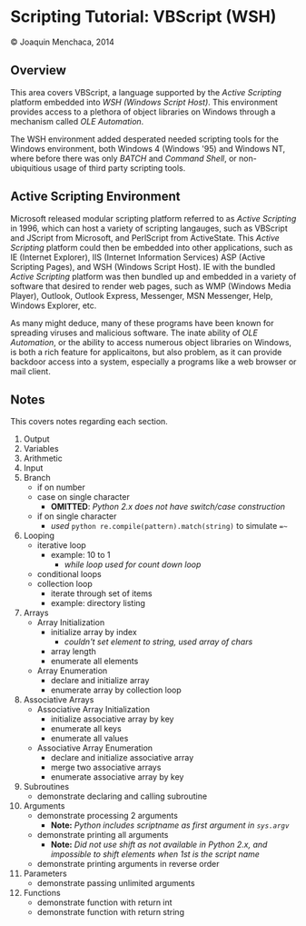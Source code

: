 # Scripting Tutorial: VBScript (WSH)

© Joaquin Menchaca, 2014

## Overview

This area covers VBScript, a language supported by the *Active Scripting* platform embedded into *WSH (Windows Script Host)*.  This environment provides access to a plethora of object libraries on Windows through a mechanism called *OLE Automation*.  

The WSH environment added desperated needed scripting tools for the Windows environment, both Windows 4 (Windows '95) and Windows NT, where before there was only *BATCH* and *Command Shell*, or non-ubiquitious usage of third party scripting tools.  


## Active Scripting Environment

Microsoft released modular scripting platform referred to as *Active Scripting* in 1996, which can host a variety of scripting langauges, such as VBScript and JScript from Microsoft, and PerlScript from ActiveState.  This *Active Scripting* platform could then be embedded into other applications, such as IE (Internet Explorer), IIS (Internet Information Services) ASP (Active Scripting Pages), and WSH (Windows Script Host).  IE with the bundled *Active Scripting* platform was then bundled up and embedded in a variety of software that desired to render web pages, such as WMP (Windows Media Player), Outlook, Outlook Express, Messenger, MSN Messenger, Help, Windows Explorer, etc.

As many might deduce, many of these programs have been known for spreading viruses and malicious software.  The inate ability of *OLE Automation*, or the ability to access numerous object libraries on Windows, is both a rich feature for applicaitons, but also problem, as it can provide backdoor access into a system, especially a programs like a web browser or mail client.

## Notes 

This covers notes regarding each section.

1. Output
2. Variables
3. Arithmetic
4. Input
5. Branch
   * if on number
   * case on single character
     * **OMITTED**: *Python 2.x does not have switch/case construction* 
   * if on single character
     * *used* ```python re.compile(pattern).match(string)``` to simulate ```=~``` 
6. Looping
   * iterative loop 
      * example: 10 to 1
        * *while loop used for count down loop* 
   * conditional loops
   * collection loop
      * iterate through set of items 
      * example: directory listing
7. Arrays
   * Array Initialization
      * initialize array by index
        * *couldn't set element to string, used array of chars* 
      * array length
      * enumerate all elements
   * Array Enumeration 
      * declare and initialize array
      * enumerate array by collection loop
8. Associative Arrays
   * Associative Array Initialization
      * initialize associative array by key
      * enumerate all keys
      * enumerate all values
   * Associative Array Enumeration
      * declare and initialize associative array
      * merge two associative arrays
      * enumerate associative array by key
9. Subroutines
   * demonstrate declaring and calling subroutine
10. Arguments
    * demonstrate processing 2 arguments
      * **Note:** *Python includes scriptname as first argument in ```sys.argv```*
    * demonstrate printing all arguments
      * **Note:** *Did not use shift as not available in Python 2.x, and impossible to shift elements when 1st is the script name* 
    * demonstrate printing arguments in reverse order
11. Parameters
    * demonstrate passing unlimited arguments
12. Functions
    * demonstrate function with return int
    * demonstrate function with return string

